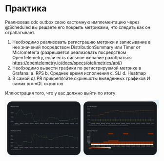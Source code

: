 # Практика

Реализовав cdc outbox свою кастомную имплементацию через @Scheduled вы решаете его покрыть метриками, что следить как он отрабатывает.

1. Необходимо реализовать регистрацию метрики и записывание в нее значений посредством DistributionSummary или Timer от Micrometer'a (разрешается реализовать посредством OpenTelemetry, если есть сильное желание разобраться https://opentelemetry.io/docs/specs/otel/metrics/api/)
2. Необходимо вывести графики по регистрируемой метрике в Grafana:
   a. RPS
   b. Среднее время исполнения
   c. SLI
   d. Heatmap
3. В самой дз PR прикрепляйте скриншоты выведенных графиков И самих promQL скриптов

Иллюстрация того, что у вас должно выйти по итогу:

![Homework_example.png](../img/graphics.png)